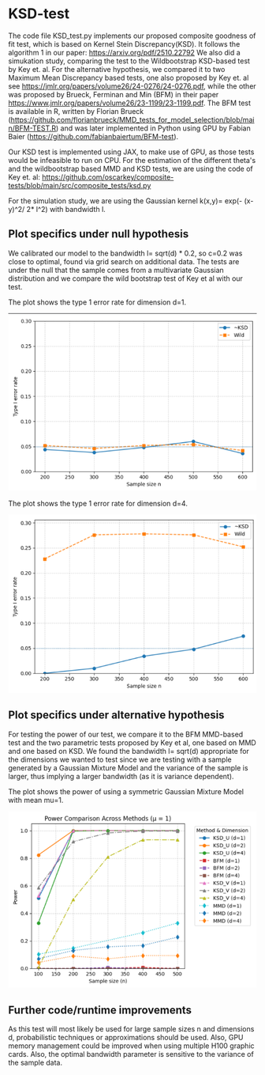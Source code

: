 # KSD-test
The code file KSD_test.py implements our proposed composite goodness of fit test, which is based on Kernel Stein Discrepancy(KSD).
It follows the algorithm 1 in our paper:  https://arxiv.org/pdf/2510.22792
We also did a simukation study, comparing the test to the Wildbootstrap KSD-based test by Key et. al. 
For the alternative hypothesis, we compared it to two Maximum Mean Discrepancy based tests, one also proposed by Key et. al see https://jmlr.org/papers/volume26/24-0276/24-0276.pdf, 
while the other was proposed by Brueck, Ferminan and Min (BFM) in their paper https://www.jmlr.org/papers/volume26/23-1199/23-1199.pdf. The BFM test is available in R, written by Florian Brueck (https://github.com/florianbrueck/MMD_tests_for_model_selection/blob/main/BFM-TEST.R) and was later implemented in Python using GPU by Fabian Baier (https://github.com/fabianbaiertum/BFM-test).

Our KSD test is implemented using JAX, to make use of GPU, as those tests would be infeasible to run on CPU. 
For the estimation of the different theta's and the wildbootstrap based MMD and KSD tests, we are using the code of Key et. al: https://github.com/oscarkey/composite-tests/blob/main/src/composite_tests/ksd.py 



For the simulation study, we are using the Gaussian kernel k(x,y)= exp(- (x-y)^2/ 2* l^2) with bandwidth l.
## Plot specifics under null hypothesis 
We calibrated our model to the bandwidth l= sqrt(d) * 0.2, so c=0.2 was close to optimal, found via grid search on additional data.
The tests are under the null that the sample comes from a multivariate Gaussian distribution and we compare the wild bootstrap test of Key et al with our test. 

The plot shows the type 1 error rate for dimension d=1.

![Type 1 error rate](plots/typeone_d_one.png)

The plot shows the type 1 error rate for dimension d=4.

![Type 1 error rate](plots/typeone_d_four.png)

## Plot specifics under alternative hypothesis 
For testing the power of our test, we compare it to the BFM MMD-based test and the two parametric tests proposed by Key et al, one based on MMD and one based on KSD. We found the bandwidth l= sqrt(d) appropriate for the dimensions we wanted to test since we are testing with a sample generated by a Gaussian Mixture Model and the variance of the sample is larger, thus implying a larger bandwidth (as it is variance dependent).

The plot shows the power of using a symmetric Gaussian Mixture Model with mean mu=1.

![Power](plots/power_mu_one.png)



## Further code/runtime improvements
As this test will most likely be used for large sample sizes n and dimensions d, probabilistic techniques or approximations should be used. Also, GPU memory management could be improved when using multiple H100 graphic cards. Also, the optimal bandwidth parameter is sensitive to the variance of the sample data.



